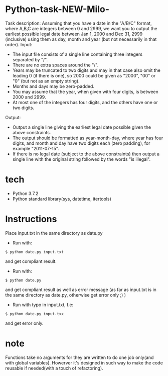 # Python-task-NEW-Milo-
Task description:
Assuming that you have a date in the "A/B/C" format, where A,B,C are integers
between 0 and 2999, we want you to output the earliest possible legal date between
Jan 1, 2000 and Dec 31, 2999 (inclusive) using them as day, month and year (but not
necessarily in that order).
Input:
* The input file consists of a single line containing three integers separated by "/".
* There are no extra spaces around the "/".
* Years may be truncated to two digits and may in that case also omit the leading 0 (if
there is one), so 2000 could be given as "2000", "00" or "0" (but not as an empty
string).
* Months and days may be zero-padded.
* You may assume that the year, when given with four digits, is between 2000 and 2999.
* At most one of the integers has four digits, and the others have one or two digits.

Output:
* Output a single line giving the earliest legal date possible given the above
constraints.
* The output should be formatted as year-month-day, where year has four digits, and
month and day have two digits each (zero padding), for example "2011-07-15".
* If there is no legal date (subject to the above constraints) then output a single line
with the original string followed by the words "is illegal".

# tech
* Python 3.7.2 
* Python standard library(sys, datetime, itertools)

# Instructions 
Place input.txt in the same directory as date.py

* Run with:
```
$ python date.py input.txt 
```
and get compliant result. 

* Run with: 
```
$ python date.py 
```
and get compliant result as well as error message (as far as input.txt is in the same directory as date.py, otherwise get error only ;) ) 

* Run with typo in input.txt, f.e:
```
$ python date.py input.txx 
```
and get error only. 

# note 
Functions take no arguments for they are written to do one job only(and with global variables). Howerver it's designed in such way to make the code reusable if needed(with a touch of refactoring).
